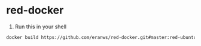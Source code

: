 # red-docker

1. Run this in your shell
```bash
docker build https://github.com/eranws/red-docker.git#master:red-ubuntu
```
